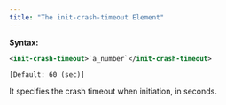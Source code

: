 ```yaml
---
title: "The init-crash-timeout Element"
---
```


**Syntax:**

```xml
<init-crash-timeout>`a_number`</init-crash-timeout>
```

`[Default: 60 (sec)]`

It specifies the crash timeout when initiation, in seconds.
